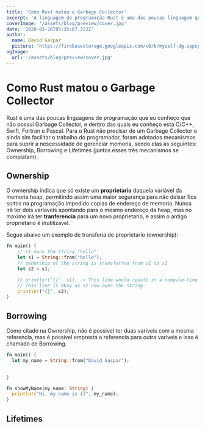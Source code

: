 ```yaml
---
title: 'Como Rust matou o Garbage Collector'
excerpt: 'A linguagem de programação Rust é uma das poucas linguagem que não precisa de um Garbage Collector para limpar memoria'
coverImage: '/assets/blog/preview/cover.jpg'
date: '2020-03-16T05:35:07.322Z'
author:
  name: David Gaspar
  picture: 'https://firebasestorage.googleapis.com/v0/b/myself-dg.appspot.com/o/extras%2Fgithub-dvd.jpg?alt=media&token=eb935d89-9274-4c49-9ac4-7cb808cde049'
ogImage:
  url: '/assets/blog/preview/cover.jpg'
---
```


# Como Rust matou o Garbage Collector

Rust é uma das poucas linguagens de programação que eu conheço que não possui Garbage Collector, e dentro das quais eu conheço está C/C++, Swift, Fortran e Pascal. Para o Rust não precisar de um Garbage Collector e ainda sim facilitar o trabalho do programador, foram adotados mecanismos para suprir a nescessidade de gerenciar memoria, sendo elas as seguintes: Ownership, Borrowing e Lifetimes (juntos esses três mecanismos se complatam).

## Ownership

O ownership indica que só existe um **proprietario** daquela variável da memoria heap, permitindo assim uma maior segurança para não deixar fios soltos na programação impedido copias de endereço de memoria. Nunca irá ter dois variaveis apontando para o mesmo endereço da heap, mas no maximo irá ter **tranferencia** para um novo proprietario, e assim o antigo proprietario é inutilizavel.

Segue abaixo um exemplo de transferia de proprietario (ownership):

```rust
fn main() {
    // s1 owns the string "hello"
    let s1 = String::from("hello");
    // ownership of the string is transferred from s1 to s2 
    let s2 = s1;                   

    // println!("{}", s1); -> This line would result in a compile-time error
    // This line is okay as s2 now owns the string
    println!("{}", s2);             
}
```

## Borrowing

Como citado na Ownership, não é possivel ter duas variveis com a mesma referencia, mas é possivel empresta a referencia para outra variveis e isso é chamado de Borrowing.

```rust
fn main() {
  let my_name = String::from("David Gaspar");

  
}

fn showMyName(my_name: String) {
  println!("Hi, my name is {}", my_name);
}
```

## Lifetimes
